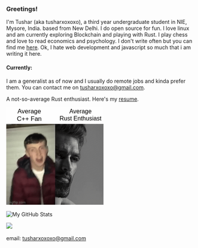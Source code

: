 ### Greetings!
I'm Tushar (aka tusharxoxoxo), a third year undergraduate student in NIE, Mysore, India. based from New Delhi. I do open source for fun. I love linux and am currently exploring Blockchain and playing with Rust. I play chess and love to read economics and psychology. I don't write often but you can find me [here](https://brain-dead.medium.com/). Ok, I hate web development and javascript so much that i am writing it here.

#### Currently:
I am a generalist as of now and I usually do remote jobs and kinda prefer them. You can contact me on tusharxoxoxo@gmail.com.

A not-so-average Rust enthusiast. Here's my [resume](https://github.com/tusharxoxoxo/resume/blob/master/resume.pdf).

![meme](rust-v-cpp.gif)



![My GitHub Stats](https://github-readme-stats.vercel.app/api?username=tusharxoxoxo&show_icons=true&theme=blue-green&count_private=true&include_all_commits=true&border_color=001F1E&text_color=09d672&icon_color=00C2C2&title_color=00F1E9&custom_title=My%20Stats)

![](https://komarev.com/ghpvc/?username=tusharxoxoxo&label=Views&color=116262)

<!--- [![@tusharxoxoxo's Holopin board](https://holopin.io/api/user/board?user=tusharxoxoxo)](https://holopin.io/@tusharxoxoxo) --->
email: tusharxoxoxo@gmail.com
